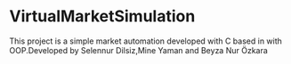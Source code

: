 # VirtualMarketSimulation
This project is a simple market automation developed with C based in with OOP.Developed by Selennur Dilsiz,Mine Yaman and Beyza Nur Özkara
